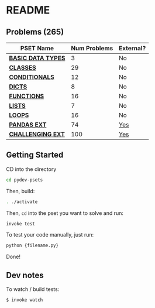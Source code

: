 # README

## Problems (265)

| PSET Name  | Num Problems | External? |
| ------------- | ------------- | ------------- |
| **[BASIC DATA TYPES](PROBLEMS.md/#basic-data-types-3)**  | 3  | No  |
| **[CLASSES](PROBLEMS.md/#classes-29)**  | 29  | No  |
| **[CONDITIONALS](PROBLEMS.md/#conditionals-12)**  | 12  | No  |
| **[DICTS](PROBLEMS.md/#dicts-8)**  | 8  | No  |
| **[FUNCTIONS](PROBLEMS.md/#functions-16)**  | 16  | No  |
| **[LISTS](PROBLEMS.md/#lists-7)**  | 7  | No  |
| **[LOOPS](PROBLEMS.md/#loops-16)**  | 16  | No  |
| **[PANDAS EXT](PROBLEMS.md/#pandas-ext-74)**  | 74  | [Yes](exports/pset_pandas_ext)  |
| **[CHALLENGING EXT](PROBLEMS.md/#challenging-ext-100)**  | 100  | [Yes](exports/pset_challenging_ext)  |

## Getting Started

CD into the directory

```bash
cd pydev-psets
```

Then, build:

```bash
. ./activate
```

Then, `cd` into the pset you want to solve and run:

```bash
invoke test
```

To test your code manually, just run:

```bash
python {filename.py}
```

Done!

## Dev notes

To watch / build tests:

```bash
$ invoke watch
```
